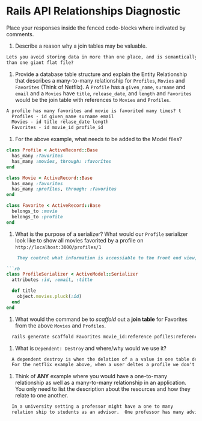 # Rails API Relationships Diagnostic

Place your responses inside the fenced code-blocks where indivated by comments.

1.  Describe a reason why a join tables may be valuable.

  ```md
Lets you avoid storing data in more than one place, and is semantically eaiser to understand
than one giant flat file?
  ```

1.  Provide a database table structure and explain the Entity Relationship that
  describes a many-to-many relationship for `Profiles`, `Movies` and `Favorites`
  (Think of Netflix). A `Profile` has a `given_name`, `surname` and `email` and a
  `Movies` have `title`, `release_date`, and `length` and `Favorites` would be the
  join table with references to `Movies` and `Profiles`.

  ```md
  A profile has many favorites and movie is favorited many times? t
    Profiles - id given_name surname email
    Movies - id title relase_date length
    Favorites - id movie_id profile_id
  ```

1.  For the above example, what needs to be added to the Model files?

  ```rb
  class Profile < ActiveRecord::Base
    has_many :favorites
    has_many :movies, through: :favorites
  end
  ```

  ```rb
  class Movie < ActiveRecord::Base
    has_many :favorites
    has_many :profiles, through: :favorites
  end
  ```

  ```rb
  class Favorite < ActiveRecord::Base
    belongs_to :movie
    belongs_to :profile
  end
  ```

1.  What is the purpose of a serializer? What would our `Profile` serializer look
like to show all movies favorited by a profile on
`http://localhost:3000/profiles/1`

  ```md
      They control what information is accessiable to the front end view, so in the below it is the "def" of title that is going to allow us to access the movies in the front end view associated witha  profile(b/c that's the JSON!?!?!?!)  ```

  ```rb
  class ProfileSerializer < ActiveModel::Serializer
    attributes :id, :email, :title

    def title
      object.movies.pluck(:id)
    end
  end
  ```

1.  What would the command be to _scaffold_ out a **join table** for Favorites from
the above `Movies` and `Profiles`.

  ```sh
    rails generate scaffold Favorites movie_id:reference pofiles:reference
  ```

1.  What is `Dependent: Destroy` and where/why would we use it?

  ```md
    A dependent destroy is when the delation of a a value in one table deletes all it's related records.
    For the netflix example above, when a user deltes a profile we don't want to store that profiles "favorites" anymore so we would add a dependent destroy
  ```

1.  Think of **ANY** example where you would have a one-to-many relationship as well
as a many-to-many relationship in an application. You only need to list the
description about the resources and how they relate to one another.

  ```md
    In a university setting a professor might have a one to many
    relation ship to students as an advisor.  One professor has many advisees.  They would have a many to many relationship to students as an instructor, one professor has many classes and classes have many students
  ```
